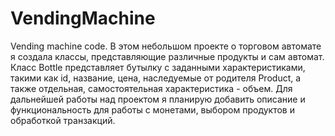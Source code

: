 # VendingMachine
Vending machine code. 
В этом небольшом проекте о торговом автомате я создала классы, представляющие различные продукты и сам автомат. Класс Bottle представляет бутылку с заданными характеристиками, такими как id, название, цена, наследуемые от родителя Product, а также отдельная, самостоятельная характеристика - объем.
Для дальнейшей работы над проектом я планирую добавить описание и функциональность для работы с монетами, выбором продуктов и обработкой транзакций.

